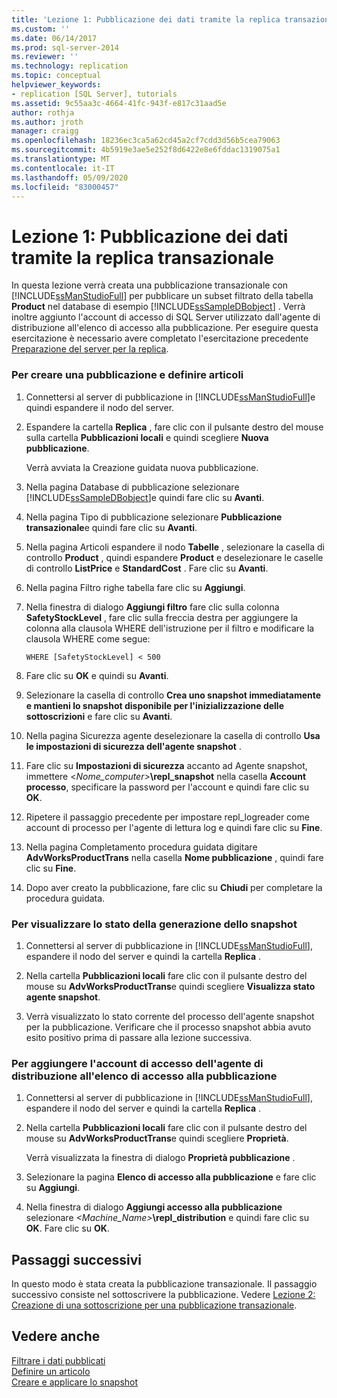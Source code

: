 ```yaml
---
title: 'Lezione 1: Pubblicazione dei dati tramite la replica transazionale | Microsoft Docs'
ms.custom: ''
ms.date: 06/14/2017
ms.prod: sql-server-2014
ms.reviewer: ''
ms.technology: replication
ms.topic: conceptual
helpviewer_keywords:
- replication [SQL Server], tutorials
ms.assetid: 9c55aa3c-4664-41fc-943f-e817c31aad5e
author: rothja
ms.author: jroth
manager: craigg
ms.openlocfilehash: 18236ec3ca5a62cd45a2cf7cdd3d56b5cea79063
ms.sourcegitcommit: 4b5919e3ae5e252f8d6422e8e6fddac1319075a1
ms.translationtype: MT
ms.contentlocale: it-IT
ms.lasthandoff: 05/09/2020
ms.locfileid: "83000457"
---
```

# <a name="lesson-1-publishing-data-using-transactional-replication"></a>Lezione 1: Pubblicazione dei dati tramite la replica transazionale
  In questa lezione verrà creata una pubblicazione transazionale con [!INCLUDE[ssManStudioFull](../../includes/ssmanstudiofull-md.md)] per pubblicare un subset filtrato della tabella **Product** nel database di esempio [!INCLUDE[ssSampleDBobject](../../includes/sssampledbobject-md.md)] . Verrà inoltre aggiunto l'account di accesso di SQL Server utilizzato dall'agente di distribuzione all'elenco di accesso alla pubblicazione. Per eseguire questa esercitazione è necessario avere completato l'esercitazione precedente [Preparazione del server per la replica](tutorial-preparing-the-server-for-replication.md).  
  
### <a name="to-create-a-publication-and-define-articles"></a>Per creare una pubblicazione e definire articoli  
  
1.  Connettersi al server di pubblicazione in [!INCLUDE[ssManStudioFull](../../includes/ssmanstudiofull-md.md)]e quindi espandere il nodo del server.  
  
2.  Espandere la cartella **Replica** , fare clic con il pulsante destro del mouse sulla cartella **Pubblicazioni locali** e quindi scegliere **Nuova pubblicazione**.  
  
     Verrà avviata la Creazione guidata nuova pubblicazione.  
  
3.  Nella pagina Database di pubblicazione selezionare [!INCLUDE[ssSampleDBobject](../../includes/sssampledbobject-md.md)]e quindi fare clic su **Avanti**.  
  
4.  Nella pagina Tipo di pubblicazione selezionare **Pubblicazione transazionale**e quindi fare clic su **Avanti**.  
  
5.  Nella pagina Articoli espandere il nodo **Tabelle** , selezionare la casella di controllo **Product** , quindi espandere **Product** e deselezionare le caselle di controllo **ListPrice** e **StandardCost** . Fare clic su **Avanti**.  
  
6.  Nella pagina Filtro righe tabella fare clic su **Aggiungi**.  
  
7.  Nella finestra di dialogo **Aggiungi filtro** fare clic sulla colonna **SafetyStockLevel** , fare clic sulla freccia destra per aggiungere la colonna alla clausola WHERE dell'istruzione per il filtro e modificare la clausola WHERE come segue:  
  
    ```  
    WHERE [SafetyStockLevel] < 500  
    ```  
  
8.  Fare clic su **OK** e quindi su **Avanti**.  
  
9. Selezionare la casella di controllo **Crea uno snapshot immediatamente e mantieni lo snapshot disponibile per l'inizializzazione delle sottoscrizioni** e fare clic su **Avanti**.  
  
10. Nella pagina Sicurezza agente deselezionare la casella di controllo **Usa le impostazioni di sicurezza dell'agente snapshot** .  
  
11. Fare clic su **Impostazioni di sicurezza** accanto ad Agente snapshot, immettere \<_Nome_computer>_**\repl_snapshot** nella casella **Account processo**, specificare la password per l'account e quindi fare clic su **OK**.  
  
12. Ripetere il passaggio precedente per impostare repl_logreader come account di processo per l'agente di lettura log e quindi fare clic su **Fine**.  
  
13. Nella pagina Completamento procedura guidata digitare **AdvWorksProductTrans** nella casella **Nome pubblicazione** , quindi fare clic su **Fine**.  
  
14. Dopo aver creato la pubblicazione, fare clic su **Chiudi** per completare la procedura guidata.  
  
### <a name="to-view-the-status-of-snapshot-generation"></a>Per visualizzare lo stato della generazione dello snapshot  
  
1.  Connettersi al server di pubblicazione in [!INCLUDE[ssManStudioFull](../../includes/ssmanstudiofull-md.md)], espandere il nodo del server e quindi la cartella **Replica** .  
  
2.  Nella cartella **Pubblicazioni locali** fare clic con il pulsante destro del mouse su **AdvWorksProductTrans**e quindi scegliere **Visualizza stato agente snapshot**.  
  
3.  Verrà visualizzato lo stato corrente del processo dell'agente snapshot per la pubblicazione. Verificare che il processo snapshot abbia avuto esito positivo prima di passare alla lezione successiva.  
  
### <a name="to-add-the-distribution-agent-login-to-the-pal"></a>Per aggiungere l'account di accesso dell'agente di distribuzione all'elenco di accesso alla pubblicazione  
  
1.  Connettersi al server di pubblicazione in [!INCLUDE[ssManStudioFull](../../includes/ssmanstudiofull-md.md)], espandere il nodo del server e quindi la cartella **Replica** .  
  
2.  Nella cartella **Pubblicazioni locali** fare clic con il pulsante destro del mouse su **AdvWorksProductTrans**e quindi scegliere **Proprietà**.  
  
     Verrà visualizzata la finestra di dialogo **Proprietà pubblicazione** .  
  
3.  Selezionare la pagina **Elenco di accesso alla pubblicazione** e fare clic su **Aggiungi**.  
  
4.  Nella finestra di dialogo **Aggiungi accesso alla pubblicazione** selezionare _<Machine_Name>_**\repl_distribution** e quindi fare clic su **OK**. Fare clic su **OK**.  
  
## <a name="next-steps"></a>Passaggi successivi  
 In questo modo è stata creata la pubblicazione transazionale. Il passaggio successivo consiste nel sottoscrivere la pubblicazione. Vedere [Lezione 2: Creazione di una sottoscrizione per una pubblicazione transazionale](lesson-2-creating-a-subscription-to-the-transactional-publication.md).  
  
## <a name="see-also"></a>Vedere anche  
 [Filtrare i dati pubblicati](publish/filter-published-data.md)   
 [Definire un articolo](publish/define-an-article.md)   
 [Creare e applicare lo snapshot](create-and-apply-the-snapshot.md)  
  
  
